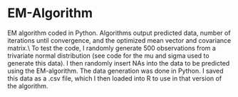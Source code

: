 # EM-Algorithm
EM algorithm coded in Python. Algorithms output predicted data, number of iterations until convergence, and the optimized mean vector and covariance matrix.\\
To test the code, I randomly generate 500 observations from a trivariate normal distribution (see code for the mu and sigma used to generate this data). I then randomly insert NAs into the data to be predicted using the EM-algorithm. The data generation was done in Python. I saved this data as a .csv file, which I then loaded into R to use in that version of the algorithm.
